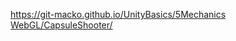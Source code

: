 [https://git-macko.github.io/UnityBasics/5Mechanics WebGL/CapsuleShooter/](https://git-macko.github.io/UnityBasics/docs/CapsuleShooter/)
